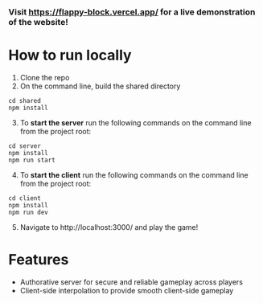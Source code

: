 ### Visit https://flappy-block.vercel.app/ for a live demonstration of the website! 

# How to run locally
1. Clone the repo
2. On the command line, build the shared directory
```
cd shared
npm install
```
3. To **start the server** run the following commands on the command line from the project root:
```
cd server
npm install
npm run start
``` 
4. To **start the client** run the following commands on the command line from the project root:
```
cd client
npm install
npm run dev
``` 
5. Navigate to http://localhost:3000/ and play the game!

# Features
* Authorative server for secure and reliable gameplay across players
* Client-side interpolation to provide smooth client-side gameplay